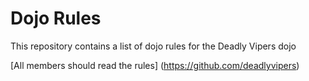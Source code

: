 Dojo Rules
==========

This repository contains a list of dojo rules for the Deadly Vipers dojo

[All members should read the rules] (https://github.com/deadlyvipers)
